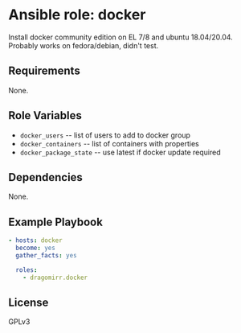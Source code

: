 # Ansible role: docker

Install docker community edition on EL 7/8 and ubuntu 18.04/20.04. Probably works on fedora/debian, didn't test.

## Requirements

None.

## Role Variables

  * `docker_users` -- list of users to add to docker group
  * `docker_containers` -- list of containers with properties
  * `docker_package_state` -- use latest if docker update required

## Dependencies

None.

## Example Playbook

```yaml
- hosts: docker
  become: yes
  gather_facts: yes

  roles:
    - dragomirr.docker
```

## License

GPLv3
